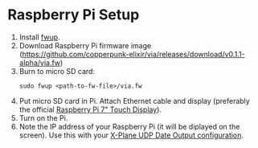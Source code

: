 # Raspberry Pi Setup

1. Install [fwup](https://github.com/fwup-home/fwup).
2. Download Raspberry Pi firmware image (https://github.com/copperpunk-elixir/via/releases/download/v0.1.1-alpha/via.fw)
3. Burn to micro SD card:
   ```
   sudo fwup <path-to-fw-file>/via.fw
4. Put micro SD card in Pi. Attach Ethernet cable and display (preferably the official [Raspberry Pi 7" Touch Display](https://www.raspberrypi.org/products/raspberry-pi-touch-display/)).
5. Turn on the Pi.
6. Note the IP address of your Raspberry Pi (it will be diplayed on the screen). Use this with your [X-Plane UDP Date Output configuration](xplane_sim.md).
